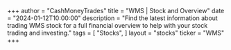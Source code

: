 +++
author = "CashMoneyTrades"
title = "WMS | Stock and Overview"
date = "2024-01-12T10:00:00"
description = "Find the latest information about trading WMS stock for a full financial overview to help with your stock trading and investing."
tags = [
"Stocks",
]
layout = "stocks"
ticker = "WMS"
+++
        


    
        
